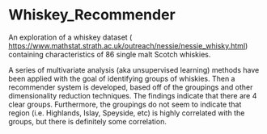 # Whiskey_Recommender
An exploration of a whiskey dataset ( https://www.mathstat.strath.ac.uk/outreach/nessie/nessie_whisky.html) containing characteristics of 86 single malt Scotch whiskies.

 A series of multivariate analysis (aka unsupervised learning) methods have been applied with the goal of identifying groups of whiskies. Then a recommender system is developed, based off of the groupings and other dimensionality reduction techniques. The findings indicate that there are 4 clear groups. Furthermore, the groupings do not seem to indicate that region (i.e. Highlands, Islay, Speyside, etc) is highly correlated with the groups, but there is definitely some correlation.
